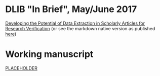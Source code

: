 # DLIB "In Brief", May/June 2017

[Developing the Potential of Data Extraction in Scholarly Articles for Research Verification](http://www.dlib.org/dlib/may17/05inbrief.html#HARTGERINK) (or see the markdown native version as published [here](https://chartgerink.github.io/2015ori-3/dlib-inbrief.html))

# Working manuscript

[PLACEHOLDER](https://chartgerink.github.io/2015ori-3/manuscript.html)